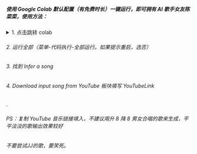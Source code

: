 ##### 使用 Google Colab 默认配置（有免费时长）一键运行，即可拥有 AI 歌手女友陈菜菜，使用方法：


<details>
<summary> 1. 点击跳转 colab </summary>

```
链接：https://github.com/yzcjd/yzcjd-AI_chenzhuoxuan_Artist/blob/main/so_vits_svc_fork_4_0_inference_simplified.ipynb
```
</details>

###### 2. 运行全部（菜单-代码执行-全部运行。如果提示重启，选否）
###### 3. 找到 Infer a song 
###### 4. Download input song from YouTube 板块填写 YouTubeLink

.

###### PS：复制 YouTube 音乐链接填入，不建议用升 8 降 8 男女合唱的歌来生成，平平淡淡的歌输出效果较好
###### 不要尝试JJ的歌，要笑死。
